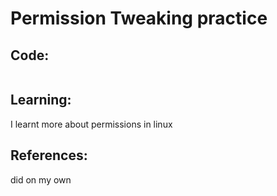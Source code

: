 # Permission Tweaking practice
## Code:
```bash

```
## Learning:
 I learnt more about permissions in linux
## References:
 did on my own
